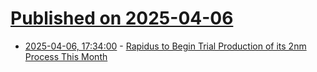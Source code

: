 # [Published on 2025-04-06](index.md)

* [2025-04-06, 17:34:00](https://soylentnews.org/article.pl?sid=25/04/05/1857225&from=rss) - [Rapidus to Begin Trial Production of its 2nm Process This Month](https://soylentnews.org/article.pl?sid=25/04/05/1857225&from=rss)
